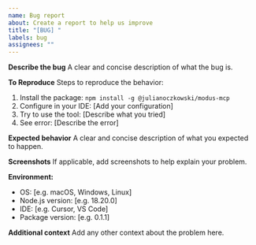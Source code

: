 ```yaml
---
name: Bug report
about: Create a report to help us improve
title: "[BUG] "
labels: bug
assignees: ""
---
```


**Describe the bug**
A clear and concise description of what the bug is.

**To Reproduce**
Steps to reproduce the behavior:

1. Install the package: `npm install -g @julianoczkowski/modus-mcp`
2. Configure in your IDE: [Add your configuration]
3. Try to use the tool: [Describe what you tried]
4. See error: [Describe the error]

**Expected behavior**
A clear and concise description of what you expected to happen.

**Screenshots**
If applicable, add screenshots to help explain your problem.

**Environment:**

- OS: [e.g. macOS, Windows, Linux]
- Node.js version: [e.g. 18.20.0]
- IDE: [e.g. Cursor, VS Code]
- Package version: [e.g. 0.1.1]

**Additional context**
Add any other context about the problem here.
